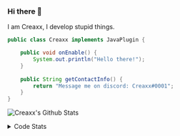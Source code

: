 ### Hi there 👋

I am Creaxx, I develop stupid things. 

```java
public class Creaxx implements JavaPlugin {

    public void onEnable() {
        System.out.println("Hello there!");
    }
    
    public String getContactInfo() {
        return "Message me on discord: Creaxx#0001";
    }
}
```

![Creaxx's Github Stats](https://github-readme-stats.vercel.app/api?username=CreaxxOG&show_icons=true&theme=dark&count_private=true)

<details>
  <summary>Code Stats</summary>

<!--START_SECTION:waka-->
![Code Time](http://img.shields.io/badge/Code%20Time-997%20hrs%2027%20mins-blue)

![Lines of code](https://img.shields.io/badge/From%20Hello%20World%20I%27ve%20Written-170%20lines%20of%20code-blue)

**🐱 My GitHub Data** 

> 🏆 773 Contributions in the Year 2022
 > 
> 📦 66.1 kB Used in GitHub's Storage 
 > 
> 🚫 Not Opted to Hire
 > 
> 📜 4 Public Repositories 
 > 
> 🔑 2 Private Repositories  
 > 
**I'm an Early 🐤** 

```text
🌞 Morning    27 commits     █░░░░░░░░░░░░░░░░░░░░░░░░   5.17% 
🌆 Daytime    256 commits    ████████████░░░░░░░░░░░░░   49.04% 
🌃 Evening    226 commits    ██████████░░░░░░░░░░░░░░░   43.3% 
🌙 Night      13 commits     ░░░░░░░░░░░░░░░░░░░░░░░░░   2.49%

```
📅 **I'm Most Productive on Saturday** 

```text
Monday       46 commits     ██░░░░░░░░░░░░░░░░░░░░░░░   8.81% 
Tuesday      48 commits     ██░░░░░░░░░░░░░░░░░░░░░░░   9.2% 
Wednesday    85 commits     ████░░░░░░░░░░░░░░░░░░░░░   16.28% 
Thursday     83 commits     ████░░░░░░░░░░░░░░░░░░░░░   15.9% 
Friday       39 commits     █░░░░░░░░░░░░░░░░░░░░░░░░   7.47% 
Saturday     136 commits    ██████░░░░░░░░░░░░░░░░░░░   26.05% 
Sunday       85 commits     ████░░░░░░░░░░░░░░░░░░░░░   16.28%

```


📊 **This Week I Spent My Time On** 

```text
💬 Programming Languages: 
Java                     3 hrs 50 mins       ████████████████████████░   97.78% 
XML                      5 mins              ░░░░░░░░░░░░░░░░░░░░░░░░░   2.19% 
Markdown                 0 secs              ░░░░░░░░░░░░░░░░░░░░░░░░░   0.03% 
GitIgnore file           0 secs              ░░░░░░░░░░░░░░░░░░░░░░░░░   0.0%

🔥 Editors: 
IntelliJ                 3 hrs 55 mins       █████████████████████████   100.0%

```

**I Mostly Code in Java** 

```text
Java                     6 repos             ███████████████░░░░░░░░░░   60.0% 
Kotlin                   3 repos             ███████░░░░░░░░░░░░░░░░░░   30.0% 
EJS                      1 repo              ██░░░░░░░░░░░░░░░░░░░░░░░   10.0%

```



 Last Updated on 28/11/2022 18:27:50 UTC
<!--END_SECTION:waka-->
</details>
